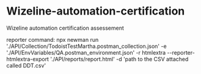 # Wizeline-automation-certification
Wizeline automation certification assessement

reporter command:
npx newman run './API/Collection/TodoistTestMartha.postman_collection.json' -e './API/EnvVariables/QA.postman_environment.json' -r htmlextra --reporter-htmlextra-export './API/reports/report.html' -d 'path to the CSV attached called DDT.csv'

